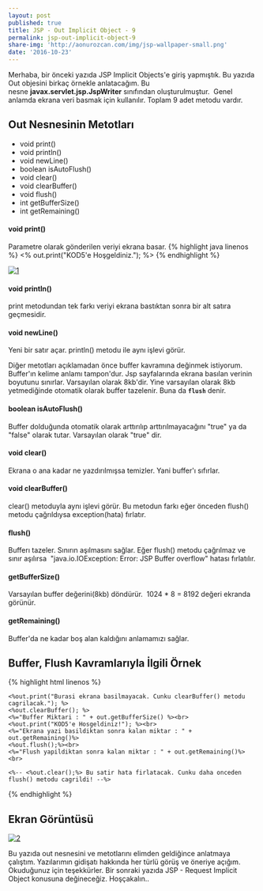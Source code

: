 ```yaml
---
layout: post
published: true
title: JSP - Out Implicit Object - 9
permalink: jsp-out-implicit-object-9
share-img: 'http://aonurozcan.com/img/jsp-wallpaper-small.png'
date: '2016-10-23'
---
```

Merhaba, bir önceki yazıda JSP Implicit Objects'e giriş yapmıştık. Bu yazıda Out objesini birkaç örnekle anlatacağım. Bu nesne **javax.servlet.jsp.JspWriter** sınıfından oluşturulmuştur.  Genel anlamda ekrana veri basmak için kullanılır. Toplam 9 adet metodu vardır. 

## Out Nesnesinin Metotları

*   void print()
*   void println()
*   void newLine()
*   boolean isAutoFlush()
*   void clear()
*   void clearBuffer()
*   void flush()
*   int getBufferSize()
*   int getRemaining()

#### void print()
Parametre olarak gönderilen veriyi ekrana basar.
{% highlight java linenos %}
<% out.print("KOD5'e Hoşgeldiniz."); %>
{% endhighlight %}

[![1](http://kod5.org/wp-content/uploads/119.png)](http://kod5.org/wp-content/uploads/119.png) 

#### void println()
print metodundan tek farkı veriyi ekrana bastıktan sonra bir alt satıra geçmesidir.

#### void newLine()
Yeni bir satır açar. println() metodu ile aynı işlevi görür. 

Diğer metotları açıklamadan önce buffer kavramına değinmek istiyorum. Buffer'ın kelime anlamı tampon'dur. Jsp sayfalarında ekrana basılan verinin boyutunu sınırlar. Varsayılan olarak 8kb'dir. Yine varsayılan olarak 8kb yetmediğinde otomatik olarak buffer tazelenir. Buna da **``flush``** denir. 

#### boolean isAutoFlush()
Buffer dolduğunda otomatik olarak arttırılıp arttırılmayacağını "true" ya da "false" olarak tutar. Varsayılan olarak "true" dir. 

#### void clear()
Ekrana o ana kadar ne yazdırılmışsa temizler. Yani buffer'ı sıfırlar. 

#### void clearBuffer()
clear() metoduyla aynı işlevi görür. Bu metodun farkı eğer önceden flush() metodu çağrıldıysa exception(hata) fırlatır. 

#### flush()
Bufferı tazeler. Sınırın aşılmasını sağlar. Eğer flush() metodu çağrılmaz ve sınır aşılırsa  "java.io.IOException: Error: JSP Buffer overflow" hatası fırlatılır. 

#### getBufferSize()
Varsayılan buffer değerini(8kb) döndürür.  1024 * 8 = 8192 değeri ekranda görünür.

#### getRemaining()
Buffer'da ne kadar boş alan kaldığını anlamamızı sağlar. 

## Buffer, Flush Kavramlarıyla İlgili Örnek

{% highlight html linenos %}
<html>
<body>

	<%out.print("Burasi ekrana basilmayacak. Cunku clearBuffer() metodu cagrilacak."); %>
	<%out.clearBuffer(); %>
	<%="Buffer Miktari : " + out.getBufferSize() %><br>
	<%out.print("KOD5'e Hosgeldiniz!"); %><br>
	<%="Ekrana yazi basildiktan sonra kalan miktar : " + out.getRemaining()%>
	<%out.flush();%><br>
	<%="Flush yapildiktan sonra kalan miktar : " + out.getRemaining()%><br>

	<%-- <%out.clear();%> Bu satir hata firlatacak. Cunku daha onceden flush() metodu cagrildi! --%>

</body>
</html>
{% endhighlight %}

## Ekran Görüntüsü 
[![2](http://kod5.org/wp-content/uploads/210.png)](http://kod5.org/wp-content/uploads/210.png) 

Bu yazıda out nesnesini ve metotlarını elimden geldiğince anlatmaya çalıştım. Yazılarımın gidişatı hakkında her türlü görüş ve öneriye açığım. Okuduğunuz için teşekkürler. Bir sonraki yazıda JSP - Request Implicit Object konusuna değineceğiz. Hoşçakalın..
